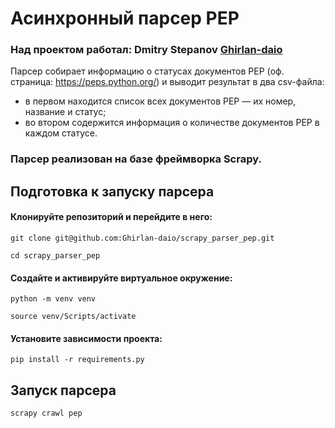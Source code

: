 # Асинхронный парсер PEP

### Над проектом работал: Dmitry Stepanov [Ghirlan-daio](https://github.com/Ghirlan-daio)

Парсер собирает информацию о статусах документов PEP (оф. страница: https://peps.python.org/) и выводит результат в два csv-файла:
- в первом находится список всех документов PEP — их номер, название и статус;
- во втором содержится информация о количестве документов PEP в каждом статусе.

### Парсер реализован на базе фреймворка **Scrapy**.

## Подготовка к запуску парсера
#### Клонируйте репозиторий и перейдите в него:

```git clone git@github.com:Ghirlan-daio/scrapy_parser_pep.git```

```cd scrapy_parser_pep```

#### Создайте и активируйте виртуальное окружение:

```python -m venv venv```

```source venv/Scripts/activate```

#### Установите зависимости проекта:

```pip install -r requirements.py```

## Запуск парсера

```scrapy crawl pep```